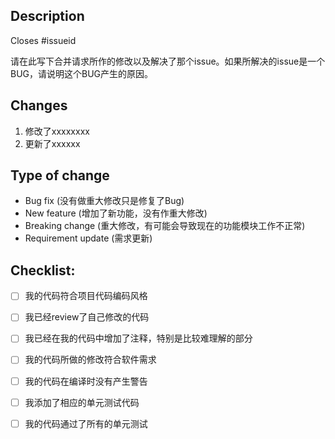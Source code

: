 ## Description

Closes #issueid

请在此写下合并请求所作的修改以及解决了那个issue。如果所解决的issue是一个BUG，请说明这个BUG产生的原因。

## Changes
1. 修改了xxxxxxxx
2. 更新了xxxxxx

## Type of change

* Bug fix (没有做重大修改只是修复了Bug)
* New feature (增加了新功能，没有作重大修改)
* Breaking change (重大修改，有可能会导致现在的功能模块工作不正常)
* Requirement update (需求更新)

## Checklist:

- [ ] 我的代码符合项目代码编码风格
- [ ] 我已经review了自己修改的代码
- [ ] 我已经在我的代码中增加了注释，特别是比较难理解的部分
- [ ] 我的代码所做的修改符合软件需求
- [ ] 我的代码在编译时没有产生警告
- [ ] 我添加了相应的单元测试代码
- [ ] 我的代码通过了所有的单元测试


